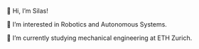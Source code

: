 👋 Hi, I’m Silas!

👀 I’m interested in Robotics and Autonomous Systems.

🌱 I’m currently studying mechanical engineering at ETH Zurich.

